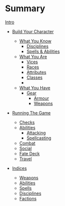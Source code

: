 # Summary

[Intro](./intro.md)

- [Build Your Character](character-builder.md)
	- [What You Know](build/what-you-know.md)
		- [Disciplines](build/disciplines.md)
		- [Spells & Abilities]()
	- [What You Are]()
		- [Vices](build/vices.md)
		- [Races](./races.md)
		- [Attributes](./attributes.md)
		- [Classes](classes.md)
		- 
	- [What You Have]()
		- [Gear]()
			- [Armour](armour.md)
			- [Weapons](weapons.md)

- [Running The Game]()
	- [Checks](running-the-game/resolution.md)
	- [Abilities](running-the-game/abilities.md)
		- [Attacking](running-the-game/weapons.md)
		- [Spellcasting](running-the-game/abilities.md)
	- [Combat](running-the-game/combat.md)
	- [Social](running-the-game/resolution.md)
	- [Fate Deck](running-the-game/fate-deck.md)
	- [Travel](running-the-game/travel.md)

- [Indices]()
	- [Weapons](./weapons.md)
	- [Abilities](abilities.md)
	- [Spells]()
	- [Disciplines]()
	- [Factions]()
